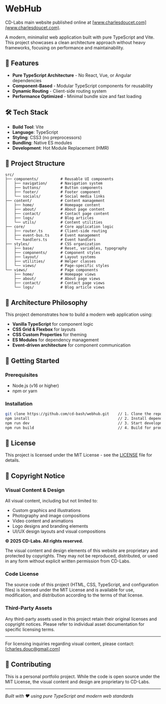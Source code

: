 # WebHub

CD-Labs main website published online at [www.charlesdoucet.com](www.charlesdoucet.com).

A modern, minimalist web application built with pure TypeScript and Vite. This project showcases a clean architecture approach without heavy frameworks, focusing on performance and maintainability.

## 🚀 Features

- **Pure TypeScript Architecture** - No React, Vue, or Angular dependencies
- **Component-Based** - Modular TypeScript components for reusability
- **Dynamic Routing** - Client-side routing system
- **Performance Optimized** - Minimal bundle size and fast loading

## 🛠️ Tech Stack

- **Build Tool**: Vite
- **Language**: TypeScript
- **Styling**: CSS3 (no preprocessors)
- **Bundling**: Native ES modules
- **Development**: Hot Module Replacement (HMR)

## 📁 Project Structure

```
src/
├── components/          # Reusable UI components
│   ├── navigation/      # Navigation system
│   ├── buttons/         # Button components
│   ├── footer/          # Footer component
│   └── socials/         # Social media links
├── content/             # Content management
│   ├── home/            # Homepage content
│   ├── about/           # About page content
│   ├── contact/         # Contact page content
│   ├── logs/            # Blog articles
│   └── utils/           # Content utilities
├── core/                # Core application logic
│   ├── router.ts        # Client-side routing
│   ├── event-bus.ts     # Event management
│   └── handlers.ts      # Event handlers
├── styles/              # CSS organization
│   ├── base/            # Reset, variables, typography
│   ├── components/      # Component styles
│   ├── layout/          # Layout systems
│   ├── utilities/       # Helper classes
│   └── views/           # Page-specific styles
└── views/               # Page components
    ├── home/            # Homepage views
    ├── about/           # About page views
    ├── contact/         # Contact page views
    └── logs/            # Blog article views
```

## 🎨 Architecture Philosophy

This project demonstrates how to build a modern web application using:

- **Vanilla TypeScript** for component logic
- **CSS Grid & Flexbox** for layouts
- **CSS Custom Properties** for theming
- **ES Modules** for dependency management
- **Event-driven architecture** for component communication

## 🚀 Getting Started

### Prerequisites

- Node.js (v16 or higher)
- npm or yarn

### Installation

```bash
git clone https://github.com/cd-bash/webhub.git    // 1. Clone the repository
npm install                                        // 2. Install dependencies
npm run dev                                        // 3. Start development server
npm run build                                      // 4. Build for production
```

## 📄 License

This project is licensed under the MIT License - see the [LICENSE](LICENSE) file for details.

## 🎨 Copyright Notice

### Visual Content & Design

All visual content, including but not limited to:
- Custom graphics and illustrations
- Photography and image compositions
- Video content and animations
- Logo designs and branding elements
- UI/UX design layouts and visual compositions

**© 2025 CD-Labs. All rights reserved.**

The visual content and design elements of this website are proprietary and protected by copyrights. They may not be reproduced, distributed, or used in any form without explicit written permission from CD-Labs.

### Code License

The source code of this project (HTML, CSS, TypeScript, and configuration files) is licensed under the MIT License and is available for use, modification, and distribution according to the terms of that license.

### Third-Party Assets

Any third-party assets used in this project retain their original licenses and copyright notices. Please refer to individual asset documentation for specific licensing terms.

---

For licensing inquiries regarding visual content, please contact: [charles.douc@gmail.com]

## 🤝 Contributing

This is a personal portfolio project. While the code is open source under the MIT License, the visual content and design are proprietary to CD-Labs.

---

*Built with ❤️ using pure TypeScript and modern web standards*
